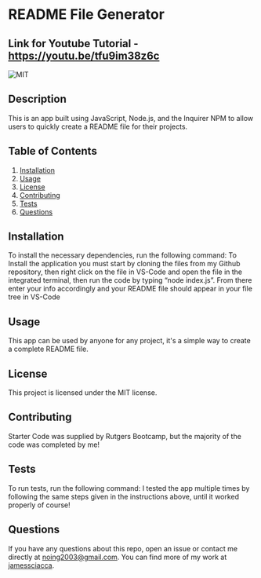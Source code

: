 # README File Generator

Link for Youtube Tutorial - https://youtu.be/tfu9im38z6c
  ---
  ![MIT](https://img.shields.io/badge/license-MIT-green)
  ## Description
  This is an app built using JavaScript, Node.js, and the Inquirer NPM to allow users to quickly create a README file for their projects. 
  ## Table of Contents
  1. [Installation](#installation)
  2. [Usage](#usage)
  3. [License](#license)
  4. [Contributing](#contributing)
  5. [Tests](#tests)
  6. [Questions](#questions)
  ## Installation
  To install the necessary dependencies, run the following command:
  To Install the application you must start by cloning the files from my Github repository, then right click on the file in VS-Code and open the file in the integrated terminal, then run the code by typing “node index.js”. From there enter your info accordingly and your README file should appear in your file tree in VS-Code
  ## Usage
  This app can be used by anyone for any project, it's a simple way to create a complete README file. 
  ## License 
  This project is licensed under the MIT license.
  ## Contributing
  Starter Code was supplied by Rutgers Bootcamp, but the majority of the code was completed by me!
  ## Tests
  To run tests, run the following command:
  I tested the app multiple times by following the same steps given in the instructions above, until it worked properly of course!
  ## Questions
  If you have any questions about this repo, open an issue or contact me directly at [noing2003@gmail.com](mailto:noing2003@gmail.com). You can find more of my work at [jamessciacca](https://www.github.com/jamessciacca).
